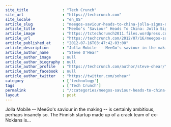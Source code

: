 ```yaml
---
site_title               : "Tech Crunch"
site_url                 : "https://techcrunch.com"
site_locale              : "en_US"
article_slug             : "meegos-saviour-heads-to-china-jolla-signs-deal-with-chinese-retailer-d-phone"
article_title            : "MeeGo’s ‘Saviour’ Heads To China: Jolla Signs Deal With Chinese Retailer D.Phone"
article_image            : "https://tctechcrunch2011.files.wordpress.com/2012/07/screen-shot-2012-07-16-at-11-47-54.png?w=762&h=400&crop=1"
article_url              : "https://techcrunch.com/2012/07/16/meegos-saviour-heads-to-china-jolla-signs-deal-with-chinese-retailer-d-phone/"
article_published_at     : "2012-07-16T03:47:42-03:00"
article_description      : "Jolla Mobile -- MeeGo's saviour in the making -- is certainly ambitious, perhaps insanely so. The Finnish startup made up of a crack team of ex-Nokians is..."
article_author_name      : "Steve O'Hear"
article_author_image     : null
article_author_biography : null
article_author_profile   : "https://techcrunch.com/author/steve-ohear/"
article_author_facebook  : null
article_author_twitter   : "https://twitter.com/sohear"
category                 : ['technology']
tags                     : ['Tech Crunch']
permalink                : "/:categories/meegos-saviour-heads-to-china-jolla-signs-deal-with-chinese-retailer-d-phone/"
layout                   : post
---
```


Jolla Mobile -- MeeGo's saviour in the making -- is certainly ambitious, perhaps insanely so. The Finnish startup made up of a crack team of ex-Nokians is...
